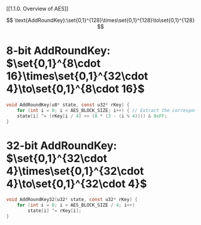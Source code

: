 
[[1.1.0. Overview of AES]]

$$
\text{AddRoundKey}:\set{0,1}^{128}\times\set{0,1}^{128}\to\set{0,1}^{128}
$$


# 8-bit AddRoundKey: $\set{0,1}^{8\cdot 16}\times\set{0,1}^{32\cdot 4}\to\set{0,1}^{8\cdot 16}$

```c
void AddRoundKey(u8* state, const u32* rKey) {
	for (int i = 0; i < AES_BLOCK_SIZE; i++) { // Extract the corresponding byte from the round key word
	state[i] ^= (rKey[i / 4] >> (8 * (3 - (i % 4)))) & 0xFF;
}
```

# 32-bit AddRoundKey: $\set{0,1}^{32\cdot 4}\times\set{0,1}^{32\cdot 4}\to\set{0,1}^{32\cdot 4}$

```c
void AddRoundKey32(u32* state, const u32* rKey) {
	for (int i = 0; i < AES_BLOCK_SIZE / 4; i++)
		state[i] ^= rKey[i];
}
```


